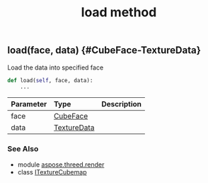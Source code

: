 ﻿---
title: load method
second_title: Aspose.3D for Python via .NET API References
description: 
type: docs
weight: 20
url: /python-net/aspose.threed.render/itexturecubemap/load/
is_root: false
---

## load(face, data) {#CubeFace-TextureData}

Load the data into specified face



```python
def load(self, face, data):
    ...
```


| Parameter | Type | Description |
| :- | :- | :- |
| face | [CubeFace](/3d/python-net/aspose.threed.render/cubeface) |  |
| data | [TextureData](/3d/python-net/aspose.threed.render/texturedata) |  |



### See Also
* module [aspose.threed.render](../../)
* class [ITextureCubemap](/3d/python-net/aspose.threed.render/itexturecubemap)
